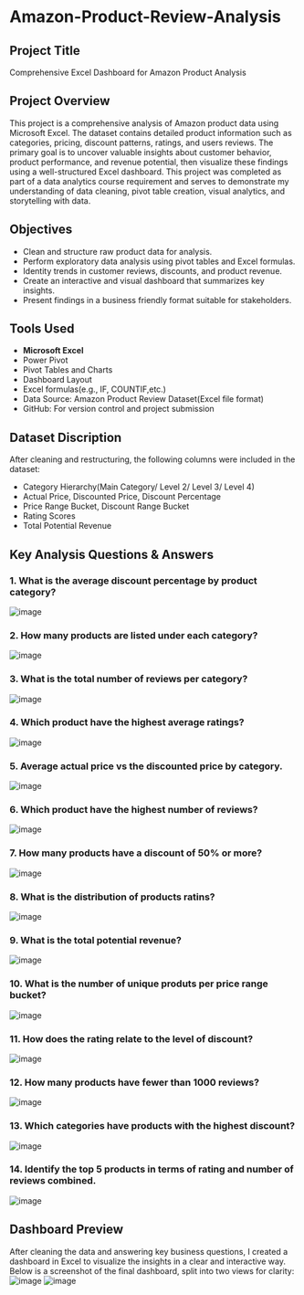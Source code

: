 #  Amazon-Product-Review-Analysis
##  Project Title
Comprehensive Excel Dashboard for Amazon Product Analysis
##  Project Overview 
This project is a comprehensive analysis of Amazon product data using Microsoft Excel. The dataset contains detailed product information such as categories, pricing, discount patterns, ratings, and users reviews. The primary goal is to uncover valuable insights about customer behavior, product performance, and revenue potential, then visualize these findings using a well-structured Excel dashboard. 
This project was completed as part of a data analytics course requirement and serves to demonstrate my understanding of data cleaning, pivot table creation, visual analytics, and storytelling with data.  
##  Objectives
- Clean and structure raw product data for analysis.
- Perform exploratory data analysis using pivot tables and Excel formulas.
- Identity trends in customer reviews, discounts, and product revenue.
- Create an interactive and visual dashboard that summarizes key insights.
- Present findings in a business friendly format suitable for stakeholders.
##  Tools Used
- **Microsoft Excel**
 - Power Pivot
 - Pivot Tables and Charts
 - Dashboard Layout
 - Excel formulas(e.g., IF, COUNTIF,etc.)
- Data Source: Amazon Product Review Dataset(Excel file format)
- GitHub: For version control and project submission
##  Dataset Discription
After cleaning and restructuring, the following columns were included in the dataset:
- Category Hierarchy(Main Category/ Level 2/ Level 3/ Level 4)
- Actual Price, Discounted Price, Discount Percentage
- Price Range Bucket, Discount Range Bucket
- Rating Scores
- Total Potential Revenue
##  Key Analysis Questions & Answers
###  1. What is the average discount percentage by product category?
![image](https://github.com/user-attachments/assets/2e8da24a-06b6-4d90-9840-cc2293f42a90)
###  2. How many products are listed under each category?
![image](https://github.com/user-attachments/assets/ba142f74-4ef2-49d6-91a5-57bd0e8d99c6)
###  3. What is the total number of reviews per category?
![image](https://github.com/user-attachments/assets/795a8e92-9da8-421f-ac2d-70d4a121953c)
###  4. Which product have the highest average ratings?
![image](https://github.com/user-attachments/assets/27d5ac5b-42a6-4914-81cc-d437f293e68f)
###  5. Average actual price vs the discounted price by category.
![image](https://github.com/user-attachments/assets/e5e58e94-22e2-4493-a560-a1b61a92c56b)
###  6. Which product have the highest number of reviews?
![image](https://github.com/user-attachments/assets/a86c4645-2af8-443e-9d77-4f98c14f0fd0)
###  7. How many products have a discount of 50% or more?
![image](https://github.com/user-attachments/assets/29014c41-1e79-4c92-8ce0-08a8d32f3200)
###  8. What is the distribution of products ratins?
![image](https://github.com/user-attachments/assets/e92bc33d-9b88-4c94-b5e6-a9bd94bd2af4)
###  9. What is the total potential revenue?
![image](https://github.com/user-attachments/assets/c26a99d6-f510-4f6a-a338-dd3cad418d44)
###  10. What is the number of unique produts per price range bucket?
![image](https://github.com/user-attachments/assets/4d193b1c-002d-4bc0-9757-f911303f6c8d)
###  11. How does the rating relate to the level of discount?
![image](https://github.com/user-attachments/assets/055a53c1-e1d9-464f-afea-bdbe763dc30f)
###  12. How many products have fewer than 1000 reviews?
![image](https://github.com/user-attachments/assets/b9896046-c3f7-4128-b44c-27e4938e1335)
###  13. Which categories have products with the highest discount?
![image](https://github.com/user-attachments/assets/8a2d757c-3a79-46b3-82ec-d8562d1d670f)
###  14. Identify the top 5 products in terms of rating and number of reviews combined.
![image](https://github.com/user-attachments/assets/5abf6808-0d1d-42f1-9c2b-90932eb27848)
##  Dashboard Preview
After cleaning the data and answering key business questions, I created a dashboard in Excel to visualize the insights in a clear and interactive way. Below is a screenshot of the final dashboard, split into two views for clarity:
![image](https://github.com/user-attachments/assets/a2a18fa6-04eb-4b21-9f73-e229c9f6e528)
![image](https://github.com/user-attachments/assets/b1c1af5c-77fb-4cce-a9f0-aded6603f9a4)


















